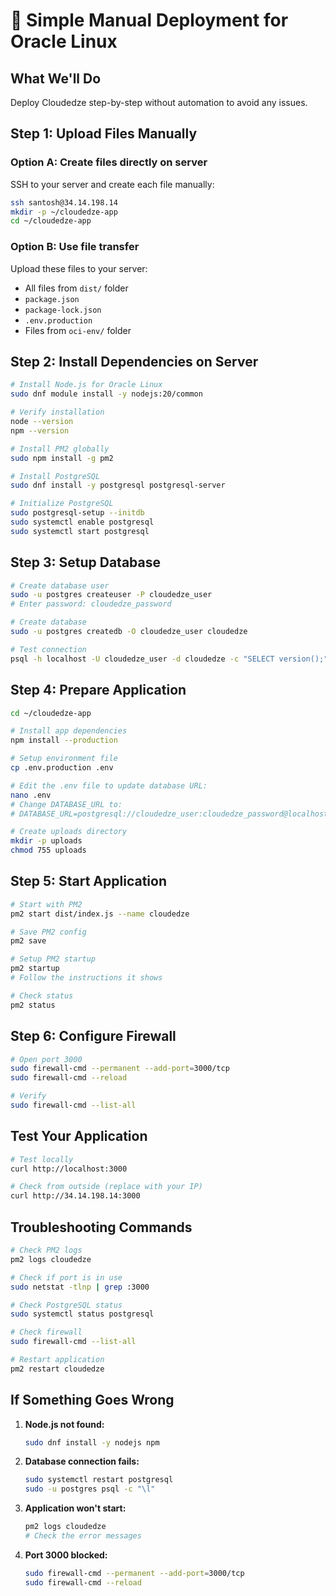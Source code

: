 # 🔧 Simple Manual Deployment for Oracle Linux

## What We'll Do
Deploy Cloudedze step-by-step without automation to avoid any issues.

## Step 1: Upload Files Manually

### Option A: Create files directly on server
SSH to your server and create each file manually:

```bash
ssh santosh@34.14.198.14
mkdir -p ~/cloudedze-app
cd ~/cloudedze-app
```

### Option B: Use file transfer
Upload these files to your server:
- All files from `dist/` folder
- `package.json`
- `package-lock.json`
- `.env.production`
- Files from `oci-env/` folder

## Step 2: Install Dependencies on Server

```bash
# Install Node.js for Oracle Linux
sudo dnf module install -y nodejs:20/common

# Verify installation
node --version
npm --version

# Install PM2 globally
sudo npm install -g pm2

# Install PostgreSQL
sudo dnf install -y postgresql postgresql-server

# Initialize PostgreSQL
sudo postgresql-setup --initdb
sudo systemctl enable postgresql
sudo systemctl start postgresql
```

## Step 3: Setup Database

```bash
# Create database user
sudo -u postgres createuser -P cloudedze_user
# Enter password: cloudedze_password

# Create database
sudo -u postgres createdb -O cloudedze_user cloudedze

# Test connection
psql -h localhost -U cloudedze_user -d cloudedze -c "SELECT version();"
```

## Step 4: Prepare Application

```bash
cd ~/cloudedze-app

# Install app dependencies
npm install --production

# Setup environment file
cp .env.production .env

# Edit the .env file to update database URL:
nano .env
# Change DATABASE_URL to:
# DATABASE_URL=postgresql://cloudedze_user:cloudedze_password@localhost:5432/cloudedze

# Create uploads directory
mkdir -p uploads
chmod 755 uploads
```

## Step 5: Start Application

```bash
# Start with PM2
pm2 start dist/index.js --name cloudedze

# Save PM2 config
pm2 save

# Setup PM2 startup
pm2 startup
# Follow the instructions it shows

# Check status
pm2 status
```

## Step 6: Configure Firewall

```bash
# Open port 3000
sudo firewall-cmd --permanent --add-port=3000/tcp
sudo firewall-cmd --reload

# Verify
sudo firewall-cmd --list-all
```

## Test Your Application

```bash
# Test locally
curl http://localhost:3000

# Check from outside (replace with your IP)
curl http://34.14.198.14:3000
```

## Troubleshooting Commands

```bash
# Check PM2 logs
pm2 logs cloudedze

# Check if port is in use
sudo netstat -tlnp | grep :3000

# Check PostgreSQL status
sudo systemctl status postgresql

# Check firewall
sudo firewall-cmd --list-all

# Restart application
pm2 restart cloudedze
```

## If Something Goes Wrong

1. **Node.js not found:**
   ```bash
   sudo dnf install -y nodejs npm
   ```

2. **Database connection fails:**
   ```bash
   sudo systemctl restart postgresql
   sudo -u postgres psql -c "\l"
   ```

3. **Application won't start:**
   ```bash
   pm2 logs cloudedze
   # Check the error messages
   ```

4. **Port 3000 blocked:**
   ```bash
   sudo firewall-cmd --permanent --add-port=3000/tcp
   sudo firewall-cmd --reload
   ```